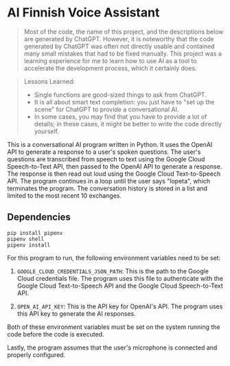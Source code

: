# AI Finnish Voice Assistant

> Most of the code, the name of this project, and the descriptions below are generated by ChatGPT. However, it is noteworthy that the code generated by ChatGPT was often not directly usable and contained many small mistakes that had to be fixed manually. This project was a learning experience for me to learn how to use AI as a tool to accelerate the development process, which it certainly does.

> Lessons Learned:
>  - Single functions are good-sized things to ask from ChatGPT.
>  - It is all about smart text completion: you just have to "set up the scene" for ChatGPT to provide a conversational AI.
>  - In some cases, you may find that you have to provide a lot of details; in these cases, it might be better to write the code directly yourself.

This is a conversational AI program written in Python. It uses the OpenAI API to generate a response to a user's spoken questions. The user's questions are transcribed from speech to text using the Google Cloud Speech-to-Text API, then passed to the OpenAI API to generate a response. The response is then read out loud using the Google Cloud Text-to-Speech API. The program continues in a loop until the user says "lopeta", which terminates the program. The conversation history is stored in a list and limited to the most recent 10 exchanges.

## Dependencies

    pip install pipenv
    pipenv shell
    pipenv install

For this program to run, the following environment variables need to be set:

1. `GOOGLE_CLOUD_CREDENTIALS_JSON_PATH`: This is the path to the Google Cloud credentials file. The program uses this file to authenticate with the Google Cloud Text-to-Speech API and the Google Cloud Speech-to-Text API.

2. `OPEN_AI_API_KEY`: This is the API key for OpenAI's API. The program uses this API key to generate the AI responses.

Both of these environment variables must be set on the system running the code before the code is executed.

Lastly, the program assumes that the user's microphone is connected and properly configured.
